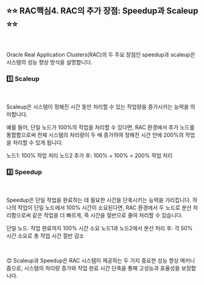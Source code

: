## ⭐⭐ RAC핵심4. RAC의 추가 장점: Speedup과 Scaleup ⭐⭐  
  &nbsp;

Oracle Real Application Clusters(RAC)의 두 주요 장점인 speedup과 scaleup은 시스템의 성능 향상 방식을 설명합니다.

### 1️⃣ Scaleup  
  &nbsp;

Scaleup은 시스템이 정해진 시간 동안 처리할 수 있는 작업량을 증가시키는 능력을 의미합니다. 

예를 들어, 단일 노드가 100%의 작업을 처리할 수 있다면, RAC 환경에서 추가 노드를 통합함으로써 
전체 시스템의 처리량이 두 배 증가하여 정해진 시간 안에 200%의 작업을 처리할 수 있게 됩니다.

노드1: 100% 작업 처리
노드2 추가 후: 100% + 100% = 200% 작업 처리

### 2️⃣ Speedup  
  &nbsp;

Speedup은 단일 작업을 완료하는 데 필요한 시간을 단축시키는 능력을 가리킵니다. 
하나의 작업이 단일 노드에서 100% 시간이 소요된다면, RAC 환경에서 두 노드로 분산 처리함으로써 같은 작업을 더 빠르게,
즉 시간을 절반으로 줄여 처리할 수 있습니다.

단일 노드: 작업 완료까지 100% 시간 소요
노드1과 노드2에서 분산 처리 후: 각 50% 시간 소요로 총 작업 시간 절반 감소  

  &nbsp;
  &nbsp;


😊 Scaleup과 Speedup은 RAC 시스템이 제공하는 두 가지 중요한 성능 향상 메커니즘으로, 
    시스템의 처리량 증가와 작업 완료 시간 단축을 통해 고성능과 효율성을 보장합니다.
